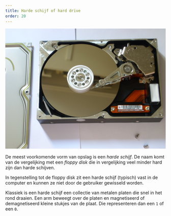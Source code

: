 ```yaml
---
title: Harde schijf of hard drive
order: 20
---
```


![Een geopende harde schijf met disks en leesarm](hdd.jpg)

De meest voorkomende vorm van opslag is een _harde schijf_. De naam komt van
de vergelijking met een _floppy disk_ die in vergelijking veel minder hard zijn
dan harde schijven. 

In tegenstelling tot de floppy disk zit een harde schijf (typisch) vast in 
de computer en kunnen ze niet door de gebruiker gewisseld worden.

Klassiek is een harde schijf een collectie van metalen platen die snel in het
rond draaien. Een arm beweegt over de platen en magnetiseerd of demagnetiseerd
kleine stukjes van de plaat. Die representeren dan een `1` of een `0`.
